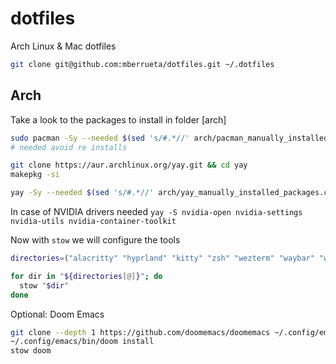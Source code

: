 # dotfiles

Arch Linux & Mac dotfiles

 ``` sh
 git clone git@github.com:mberrueta/dotfiles.git ~/.dotfiles
 ```
 
## Arch

Take a look to the packages to install in folder [arch]

``` sh
sudo pacman -Sy --needed $(sed 's/#.*//' arch/pacman_manually_installed_packages.config | xargs)
# needed avoid re installs

git clone https://aur.archlinux.org/yay.git && cd yay
makepkg -si

yay -Sy --needed $(sed 's/#.*//' arch/yay_manually_installed_packages.config | xargs)
```

In case of NVIDIA drivers needed 
`yay -S nvidia-open nvidia-settings nvidia-utils nvidia-container-toolkit `

Now with `stow` we will configure the tools

``` sh
directories=("alacritty" "hyprland" "kitty" "zsh" "wezterm" "waybar" "wofi" "starship")

for dir in "${directories[@]}"; do
  stow "$dir"
done
```

Optional: Doom Emacs

``` sh
git clone --depth 1 https://github.com/doomemacs/doomemacs ~/.config/emacs
~/.config/emacs/bin/doom install
stow doom
```

